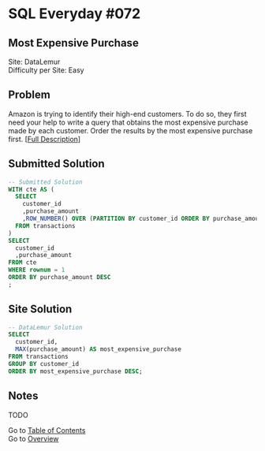 # SQL Everyday \#072

## Most Expensive Purchase

Site: DataLemur\
Difficulty per Site: Easy

## Problem

Amazon is trying to identify their high-end customers. To do so, they first need your help to write a query that obtains the most expensive purchase made by each customer. Order the results by the most expensive purchase first. [[Full Description](https://datalemur.com/questions/most-expensive-purchase)]

## Submitted Solution

```sql
-- Submitted Solution
WITH cte AS (
  SELECT
    customer_id
    ,purchase_amount
    ,ROW_NUMBER() OVER (PARTITION BY customer_id ORDER BY purchase_amount DESC) AS rownum
  FROM transactions
)
SELECT
  customer_id
  ,purchase_amount
FROM cte 
WHERE rownum = 1
ORDER BY purchase_amount DESC
;
```

## Site Solution

```sql
-- DataLemur Solution 
SELECT 
  customer_id, 
  MAX(purchase_amount) AS most_expensive_purchase
FROM transactions
GROUP BY customer_id
ORDER BY most_expensive_purchase DESC;
```

## Notes

TODO

Go to [Table of Contents](/README.md#contents)\
Go to [Overview](/README.md)
